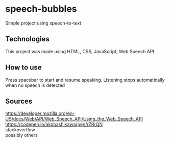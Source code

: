 # speech-bubbles

Simple project using speech-to-text

## Technologies
This project was made using HTML, CSS, JavaScript, Web Speech API

## How to use
Press spacebar to start and resume speaking. Listening stops automatically when no speech is detected

## Sources
https://developer.mozilla.org/en-US/docs/Web/API/Web_Speech_API/Using_the_Web_Speech_API <br/>
https://codepen.io/akobashikawa/pen/rZRrQN <br/>
stackoverflow <br/>
possibly others
